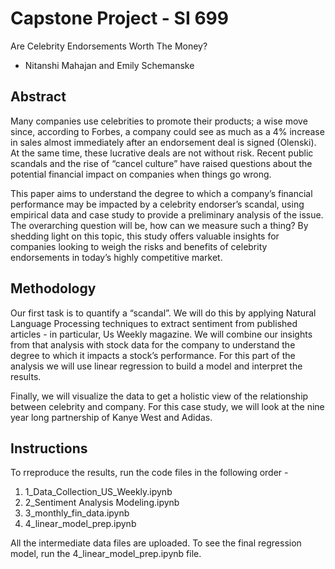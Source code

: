  # Capstone Project - SI 699
 
Are Celebrity Endorsements Worth The Money?
- Nitanshi Mahajan and Emily Schemanske

## Abstract

Many companies use celebrities to promote their products; a wise move since, according to Forbes, a company could see as much as a 4% increase in sales almost immediately after an endorsement deal is signed (Olenski). At the same time, these lucrative deals are not without risk. Recent public scandals and the rise of “cancel culture” have  raised questions about the potential financial impact on companies when things go wrong.

This paper aims to understand the degree to which a company’s financial performance may be impacted by a celebrity endorser’s scandal, using empirical data and case study to provide a preliminary analysis of the issue. The overarching question will be, how can we measure such a thing? By shedding light on this topic, this study offers valuable insights for companies looking to weigh the risks and benefits of celebrity endorsements in today’s highly competitive market.

## Methodology
Our first task is to quantify a “scandal”. We will do this by applying Natural Language Processing techniques to extract sentiment from published articles - in particular, Us Weekly magazine. We will combine our insights from that analysis with stock data for the company to understand the degree to which it impacts a stock’s performance. For this part of the analysis we will use linear regression to build a model and interpret the results.

Finally, we will visualize the data to get a holistic view of the relationship between celebrity and company. For this case study, we will look at the nine year long partnership of Kanye West and Adidas.

## Instructions
To rreproduce the results, run the code files in the following order - 

1. 1_Data_Collection_US_Weekly.ipynb
2. 2_Sentiment Analysis Modeling.ipynb
3. 3_monthly_fin_data.ipynb
4. 4_linear_model_prep.ipynb

All the intermediate data files are uploaded. To see the final regression model, run the 4_linear_model_prep.ipynb file.
